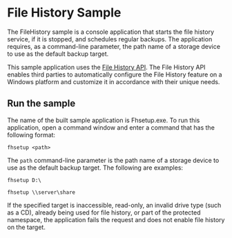 <!---
    name: File History Sample
    platform: WDM
    language: cpp
    category: General
    description: A console application that starts the file history service, if it is stopped, and schedules regular backups.
    samplefwlink: http://go.microsoft.com/fwlink/p/?LinkId=617712
--->


File History Sample
==================

The FileHistory sample is a console application that starts the file history service, if it is stopped, and schedules regular backups. The application requires, as a command-line parameter, the path name of a storage device to use as the default backup target.

This sample application uses the [File History API](http://msdn.microsoft.com/en-us/library/windows/hardware/hh829789). The File History API enables third parties to automatically configure the File History feature on a Windows platform and customize it in accordance with their unique needs.


Run the sample
--------------

The name of the built sample application is Fhsetup.exe. To run this application, open a command window and enter a command that has the following format:

`fhsetup <path>`

The `path` command-line parameter is the path name of a storage device to use as the default backup target. The following are examples:

`fhsetup D:\`

`fhsetup \\server\share`

If the specified target is inaccessible, read-only, an invalid drive type (such as a CD), already being used for file history, or part of the protected namespace, the application fails the request and does not enable file history on the target.

